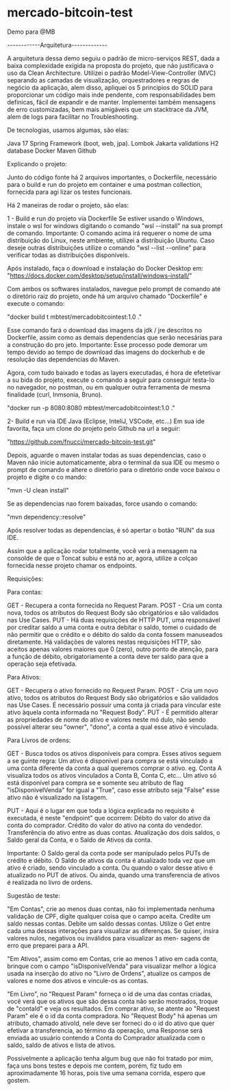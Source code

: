 # mercado-bitcoin-test
Demo para @MB

------------Arquitetura-------------

A arquitetura dessa demo seguiu o padrão de micro-serviços REST, dada a baixa
complexidade exigida na proposta do projeto, que não justificava o uso da 
Clean Architecture. Utilizei o padrão Model-View-Controller (MVC) separando as 
camadas de visualização, orquestradores e regras de negócio da aplicação, alem
disso, apliquei os 5 principios do SOLID para proporcionar um código mais inde
pendente, com responsabilidades bem definicas, fácil de expandir e de manter.
Implementei também mensagens de erro customizadas, bem mais amigáveis que um 
stacktrace da JVM, alem de logs para facilitar no Troubleshooting.

De tecnologias, usamos algumas, são elas:

Java 17
Spring Framework (boot, web, jpa).
Lombok
Jakarta validations
H2 database
Docker
Maven
Github

Explicando o projeto:

Junto do código fonte há 2 arquivos importantes, o Dockerfile, necessário para o
build e run do projeto em container e uma postman collection, fornecida para agi
lizar os testes funcionais.

Há 2 maneiras de rodar o projeto, são elas:

1 - Build e run do projeto via Dockerfile
Se estiver usando o Windows, instale o wsl for windows digitando o comando
"wsl --install" na sua prompt de comando.
Importante: O comando acima irá requerer o nome de uma distribuição do Linux,
neste ambiente, utilizei a distribuição Ubuntu. Caso deseje outras distribuições
utilize o comando "wsl --list --online" para verificar todas as distribuições
disponíveis.

Após instalado, faça o download e instalação do Docker Desktop em:
"https://docs.docker.com/desktop/setup/install/windows-install/"

Com ambos os softwares instalados, navegue pelo prompt de comando até o diretório
raiz do projeto, onde há um arquivo chamado "Dockerfile" e execute o comando:

"docker build t mbtest/mercadobitcointest:1.0 ."

Esse comando fará o download das imagens da jdk / jre descritos no Dockerfile,
assim como as demais dependencias que serão necesárias para a construção do pro
jeto.
Importante: Esse processo pode demorar um tempo devido ao tempo de download das
imagens do dockerhub e de resolução das dependencias do Maven.

Agora, com tudo baixado e todas as layers executadas, é hora de efetetivar a su
bida do projeto, execute o comando a seguir para conseguir testa-lo no navegador, no
postman, ou em qualquer outra ferramenta de mesma finalidade (curl, Inmsonia,
Bruno).

"docker run -p 8080:8080 mbtest/mercadobitcointest:1.0 ."

2- Build e run via IDE Java (Eclipse, InteliJ, VSCode, etc...)
Em sua ide favorita, faça um clone do projeto pelo Github na url a seguir:

"https://github.com/fnucci/mercado-bitcoin-test.git"

Depois, aguarde o maven instalar todas as suas dependencias, caso o Maven não
inicie automaticamente, abra o terminal da sua IDE ou mesmo o prompt de comando
e altere o diretório para o diretório onde voce baixou o projeto e digite o co
mando:

"mvn -U clean install"

Se as dependencias nao forem baixadas, force usando o comando:

"mvn dependency::resolve"

Após resolver todas as dependencias, é só apertar o botão "RUN" da sua IDE.

Assim que a aplicação rodar totalmente, você verá a mensagem na consolde de que
o Toncat subiu e está no ar, agora, utilize a colçao fornecida nesse projeto
chamar os endpoints.

Requisições:

Para contas:

GET - Recupera a conta fornecida no Request Param.
POST - Cria um conta nova, todos os atributos do Request Body são obrigatórios
e são validados nas Use Cases.
PUT - Há duas requisições de HTTP PUT, uma responsável por creditar saldo a uma
conta e outra debitar o saldo, tomei o cuidado de não permitir que o crédito e o
débito do saldo da conta fossem manuseados diretamente. Há validações de valores
nestas requisições HTTP, são aceitos apenas valores maiores que 0 (zero), outro
ponto de atenção, para a função de débito, obrigatoriamente a conta deve ter
saldo para que a operação seja efetivada.

Para Ativos:

GET - Recupera o ativo fornecido no Request Param.
POST - Cria um novo ativo, todos os atributos do Request Body são obrigatórios
e são validados nas Use Cases. É necessário possuir uma conta já criada para
vincular este ativo àquela conta informada no "Request Body".
PUT - É permitido alterar as propriedades de nome do ativo e valores neste mó
dulo, não sendo possível alterar seu "owner", "dono", a conta a qual esse ativo
é vinculada.

Para Livros de ordens:

GET - Busca todos os ativos disponíveis para compra. Esses ativos seguem a se
guinte regra:
Um ativo é disponível para compra se está vinculado a uma conta diferente da
conta a qual queremos comprar o ativo.
eg. Conta A visualiza todos os ativos vinculados a Conta B, Conta C, etc...
Um ativo só está disponível para compra se e somente seu atributo de flag
"isDisponivelVenda" for igual a "True", caso esse atributo seja "False" esse
ativo não é visualizado na listagem.

PUT - Aqui é o lugar em que toda a lógica explicada no requisito é executada,
é neste "endpoint" que ocorrem:
Débito do valor do ativo da conta do comprador.
Crédito do valor do ativo na conta do vendedor.
Transferência do ativo entre as duas contas.
Atualização dos dois saldos, o Saldo geral da Conta, e o Saldo de Ativos da conta.

Importante:
O Saldo geral da conta pode ser manipulado pelos PUTs de crédito e débito.
O Saldo de ativos da conta é atualizado toda vez que um ativo é criado, sendo
vinculado a conta.
Ou quando o valor desse ativo é atualizado no PUT de ativos.
Ou ainda, quando uma transferencia de ativos é realizada no livro de ordens.

Sugestão de teste:

"Em Contas", crie ao menos duas contas, não foi implementada nenhuma validação
de CPF, digite qualquer coisa que o campo aceita.
Credite um saldo nessas contas.
Debite um saldo dessas contas.
Utilize o Get entre cada uma dessas interações para visualizar as diferenças.
Se quiser, insira valores nulos, negativos ou inválidos para visualizar as men-
sagens de erro que preparei para a API.

"Em Ativos", assim como em Contas, crie ao menos 1 ativo em cada conta,
brinque com o campo "isDisponivelVenda" para visualizar melhor a lógica usada
na inserção do ativo no "Livro de Ordens", atualize os campos de valores e nome
dos ativos e vincule-os as contas.

"Em Livro", no "Request Param" forneça o id de uma das contas criadas, você
verá que os ativos que são dessa conta não serão mostrados, troque de "contaId"
e veja os resultados.
Em comprar ativo, se atente ao "Request Param" ele é o id da conta compradora.
No "Request Body" há apenas um atributo, chamado ativoId, nele deve ser forneci
do o id do ativo que quer efetivar a transferencia, ao término da operação, uma
Response será enviada ao usuário contendo a Conta do Comprador atualizada com
o saldo, saldo de ativos e lista de ativos.

Possivelmente a aplicação tenha algum bug que não foi tratado por mim, faça uns
bons testes e depois me contem, porém, fiz tudo em aproximadamente 16 horas,
pois tive uma semana corrida, espero que gostem.